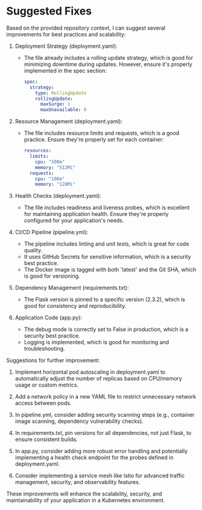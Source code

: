 # Suggested Fixes

Based on the provided repository context, I can suggest several improvements for best practices and scalability:

1. Deployment Strategy (deployment.yaml):
   - The file already includes a rolling update strategy, which is good for minimizing downtime during updates. However, ensure it's properly implemented in the spec section:
     ```yaml
     spec:
       strategy:
         type: RollingUpdate
         rollingUpdate:
           maxSurge: 1
           maxUnavailable: 0
     ```

2. Resource Management (deployment.yaml):
   - The file includes resource limits and requests, which is a good practice. Ensure they're properly set for each container:
     ```yaml
     resources:
       limits:
         cpu: "500m"
         memory: "512Mi"
       requests:
         cpu: "100m"
         memory: "128Mi"
     ```

3. Health Checks (deployment.yaml):
   - The file includes readiness and liveness probes, which is excellent for maintaining application health. Ensure they're properly configured for your application's needs.

4. CI/CD Pipeline (pipeline.yml):
   - The pipeline includes linting and unit tests, which is great for code quality.
   - It uses GitHub Secrets for sensitive information, which is a security best practice.
   - The Docker image is tagged with both 'latest' and the Git SHA, which is good for versioning.

5. Dependency Management (requirements.txt):
   - The Flask version is pinned to a specific version (2.3.2), which is good for consistency and reproducibility.

6. Application Code (app.py):
   - The debug mode is correctly set to False in production, which is a security best practice.
   - Logging is implemented, which is good for monitoring and troubleshooting.

Suggestions for further improvement:

1. Implement horizontal pod autoscaling in deployment.yaml to automatically adjust the number of replicas based on CPU/memory usage or custom metrics.

2. Add a network policy in a new YAML file to restrict unnecessary network access between pods.

3. In pipeline.yml, consider adding security scanning steps (e.g., container image scanning, dependency vulnerability checks).

4. In requirements.txt, pin versions for all dependencies, not just Flask, to ensure consistent builds.

5. In app.py, consider adding more robust error handling and potentially implementing a health check endpoint for the probes defined in deployment.yaml.

6. Consider implementing a service mesh like Istio for advanced traffic management, security, and observability features.

These improvements will enhance the scalability, security, and maintainability of your application in a Kubernetes environment.
